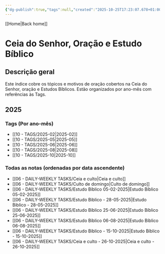 ```yaml
---
{"dg-publish":true,"tags":null,"created":"2025-10-25T17:23:07.678+01:00","updated":"2025-10-25T17:33:57.554+01:00","dg-note-icon":"signpost","noteIcon":"signpost","dgPassFrontmatter":true,"permalink":"/07-indexes/ceia-do-senhor-oracao-e-estudo-biblico/"}
---
```


[[Home\|Back home]]
# Ceia do Senhor, Oração e Estudo Bíblico

## Descrição geral
Este índice cobre os tópicos e motivos de oração cobertos na Ceia do Senhor, oração e Estudos Bíblicos.
Estão organizados por ano-mês com referências às Tags.

## 2025
### Tags (Por ano-mês)
- [[10 - TAGS/2025-02\|2025-02]]
- [[10 - TAGS/2025-05\|2025-05]]
- [[10 - TAGS/2025-06\|2025-06]]
- [[10 - TAGS/2025-08\|2025-08]]
- [[10 - TAGS/2025-10\|2025-10]]
### Todas as notas (ordenadas por data ascendente)
- [[06 - DAILY-WEEKLY TASKS/Ceia e culto\|Ceia e culto]]
- [[06 - DAILY-WEEKLY TASKS/Culto de domingo\|Culto de domingo]]
- [[06 - DAILY-WEEKLY TASKS/Estudo Bíblico 05-02-2025\|Estudo Bíblico 05-02-2025]]
- [[06 - DAILY-WEEKLY TASKS/Estudo Biblico - 28-05-2025\|Estudo Biblico - 28-05-2025]]
- [[06 - DAILY-WEEKLY TASKS/Estudo Bíblico 25-06-2025\|Estudo Bíblico 25-06-2025]]
- [[06 - DAILY-WEEKLY TASKS/Estudo Bíblico 06-08-2025\|Estudo Bíblico 06-08-2025]]
- [[06 - DAILY-WEEKLY TASKS/Estudo Bíblico - 15-10-2025\|Estudo Bíblico - 15-10-2025]]
- [[06 - DAILY-WEEKLY TASKS/Ceia e culto - 26-10-2025\|Ceia e culto - 26-10-2025]]